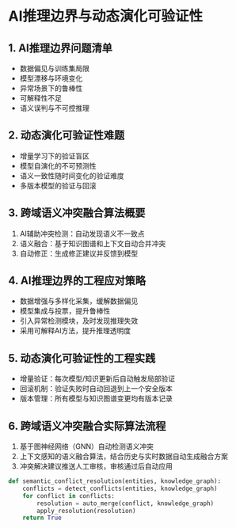 # AI推理边界与动态演化可验证性

## 1. AI推理边界问题清单

- 数据偏见与训练集局限
- 模型漂移与环境变化
- 异常场景下的鲁棒性
- 可解释性不足
- 语义误判与不可控推理

## 2. 动态演化可验证性难题

- 增量学习下的验证盲区
- 模型自演化的不可预测性
- 语义一致性随时间变化的验证难度
- 多版本模型的验证与回滚

## 3. 跨域语义冲突融合算法概要

1. AI辅助冲突检测：自动发现语义不一致点
2. 语义融合：基于知识图谱和上下文自动合并冲突
3. 自动修正：生成修正建议并反馈到模型

## 4. AI推理边界的工程应对策略

- 数据增强与多样化采集，缓解数据偏见
- 模型集成与投票，提升鲁棒性
- 引入异常检测模块，及时发现推理失效
- 采用可解释AI方法，提升推理透明度

## 5. 动态演化可验证性的工程实践

- 增量验证：每次模型/知识更新后自动触发局部验证
- 回滚机制：验证失败时自动回退到上一个安全版本
- 版本管理：所有模型与知识图谱变更均有版本记录

## 6. 跨域语义冲突融合实际算法流程

1. 基于图神经网络（GNN）自动检测语义冲突
2. 上下文感知的语义融合算法，结合历史与实时数据自动生成融合方案
3. 冲突解决建议推送人工审核，审核通过后自动应用

```python
def semantic_conflict_resolution(entities, knowledge_graph):
    conflicts = detect_conflicts(entities, knowledge_graph)
    for conflict in conflicts:
        resolution = auto_merge(conflict, knowledge_graph)
        apply_resolution(resolution)
    return True
``` 